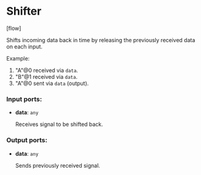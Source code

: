 # Shifter

[flow]

Shifts incoming data back in time by releasing the previously received data on each input. 

Example:
1. "A"@0 received via `data`.
2. "B"@1 received via `data`.
3. "A"@0 sent via `data` (output).

### Input ports:

* __data__: `any`

    Receives signal to be shifted back.

### Output ports:

* __data__: `any`

    Sends previously received signal.

